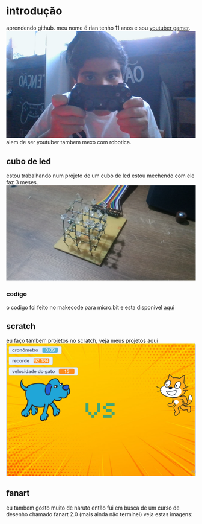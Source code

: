 # introdução
aprendendo github.
meu nome é rian tenho 11 anos e sou [youtuber gamer](https://www.youtube.com/channel/UC17rGqWCWZCaYqCSdwNYZeQ?view_as=subscriber).
[![RMB](WIN_20200419_17_24_20_Pro.jpg)](https://www.youtube.com/channel/UC17rGqWCWZCaYqCSdwNYZeQ?view_as=subscriber) alem de ser youtuber tambem mexo com robotica.
## cubo de led 
estou trabalhando num projeto de um cubo de led estou mechendo com ele faz 3 meses.
![cubo de led](P_20200907_210737.jpg)

### codigo
o codigo foi feito no makecode para micro:bit e esta disponivel [aqui](https://makecode.microbit.org/_ERJF1tU7gd7P)

## scratch

eu faço tambem projetos no scratch,
veja meus projetos [aqui](https://scratch.mit.edu/users/rian444/)
![demo](demoscratch.png)
## fanart
eu tambem gosto muito de naruto então fui em busca de um curso de desenho chamado fanart 2.0 (mais ainda não terminei) veja estas imagens:
